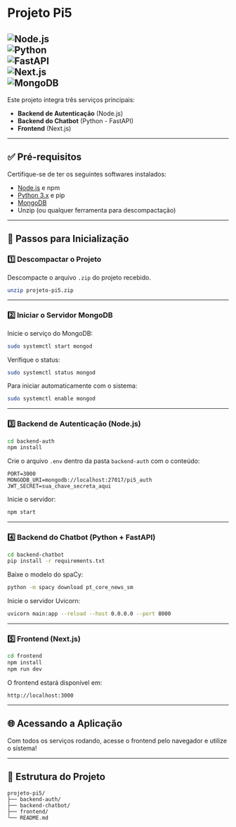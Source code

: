# Projeto Pi5  
![Node.js](https://img.shields.io/badge/Node.js-18+-green.svg)  
![Python](https://img.shields.io/badge/Python-3.8+-blue.svg)  
![FastAPI](https://img.shields.io/badge/FastAPI-0.100+-brightgreen.svg)  
![Next.js](https://img.shields.io/badge/Next.js-14+-black.svg)  
![MongoDB](https://img.shields.io/badge/MongoDB-6.0+-lightgreen.svg)   
---
Este projeto integra três serviços principais:
- **Backend de Autenticação** (Node.js)
- **Backend do Chatbot** (Python - FastAPI)
- **Frontend** (Next.js)

---

## ✅ Pré-requisitos

Certifique-se de ter os seguintes softwares instalados:
- [Node.js](https://nodejs.org/) e npm
- [Python 3.x](https://www.python.org/) e pip
- [MongoDB](https://www.mongodb.com/)
- Unzip (ou qualquer ferramenta para descompactação)

---

## 🚀 Passos para Inicialização

### 1️⃣ Descompactar o Projeto

Descompacte o arquivo `.zip` do projeto recebido.
```bash
unzip projeto-pi5.zip
```

---

### 2️⃣ Iniciar o Servidor MongoDB

Inicie o serviço do MongoDB:
```bash
sudo systemctl start mongod
```

Verifique o status:
```bash
sudo systemctl status mongod
```

Para iniciar automaticamente com o sistema:
```bash
sudo systemctl enable mongod
```

---

### 3️⃣ Backend de Autenticação (Node.js)

```bash
cd backend-auth
npm install
```

Crie o arquivo `.env` dentro da pasta `backend-auth` com o conteúdo:
```env
PORT=3000
MONGODB_URI=mongodb://localhost:27017/pi5_auth
JWT_SECRET=sua_chave_secreta_aqui
```

Inicie o servidor:
```bash
npm start
```

---

### 4️⃣ Backend do Chatbot (Python + FastAPI)

```bash
cd backend-chatbot
pip install -r requirements.txt
```

Baixe o modelo do spaCy:
```bash
python -m spacy download pt_core_news_sm
```

Inicie o servidor Uvicorn:
```bash
uvicorn main:app --reload --host 0.0.0.0 --port 8000
```

---

### 5️⃣ Frontend (Next.js)

```bash
cd frontend
npm install
npm run dev
```

O frontend estará disponível em:
```
http://localhost:3000
```

---

## 🌐 Acessando a Aplicação

Com todos os serviços rodando, acesse o frontend pelo navegador e utilize o sistema!

---

## 📂 Estrutura do Projeto

```
projeto-pi5/
├── backend-auth/
├── backend-chatbot/
├── frontend/
└── README.md
```
